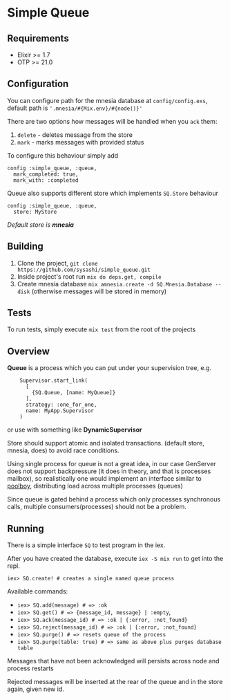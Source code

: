 # Simple Queue

## Requirements

* Elixir >= 1.7
* OTP >= 21.0

## Configuration

You can configure path for the mnesia database at `config/config.exs`, default
path is `'.mnesia/#{Mix.env}/#{node()}'`

There are two options how messages will be handled when you `ack` them:

  1. `delete` - deletes message from the store
  2. `mark` - marks messages with provided status

To configure this behaviour simply add

```
config :simple_queue, :queue,
  mark_completed: true,
  mark_with: :completed
```

Queue also supports different store which implements `SQ.Store` behaviour

```
config :simple_queue, :queue,
  store: MyStore
```

_Default store is **mnesia**_

## Building

  1. Clone the project, `git clone https://github.com/sysashi/simple_queue.git`
  2. Inside project's root run `mix do deps.get, compile`
  3. Create mnesia database `mix amnesia.create -d SQ.Mnesia.Database --disk`
       (otherwise messages will be stored in memory)

## Tests

To run tests, simply execute `mix test` from the root of the projects

## Overview

__Queue__ is a process which you can put under your supervision tree, e.g.

```
    Supervisor.start_link(
      [
        {SQ.Queue, [name: MyQueue]}
      ],
      strategy: :one_for_one,
      name: MyApp.Supervisor
    )
```

or use with something like __DynamicSupervisor__

Store should support atomic and isolated transactions. (default store, mnesia, does) 
to avoid race conditions.

Using single process for queue is not a great idea, in our case GenServer does
not support backpressure (it does in theory, and that is processes mailbox), so
realistically one would implement an interface similar to [poolboy](https://github.com/devinus/poolboy),
distributing load across multiple processes (queues)

Since queue is gated behind a process which only processes synchronous calls,
multiple consumers(processes) should not be a problem.

## Running

There is a simple interface `SQ` to test program in the iex.

After you have created the database, execute `iex -S mix run` to get into the repl.

```
iex> SQ.create! # creates a single named queue process
```
Available commands: 

  * `iex> SQ.add(message) # => :ok` 
  * `iex> SQ.get() # => {message_id, message} | :empty`, 
  * `iex> SQ.ack(message_id) # => :ok | {:error, :not_found}`
  * `iex> SQ.reject(message_id) # => :ok | {:error, :not_found}`
  * `iex> SQ.purge() # => resets queue of the process`
  * `iex> SQ.purge(table: true) # => same as above plus purges database table`

Messages that have not been acknowledged will persists across node and process restarts

Rejected messages will be inserted at the rear of the queue and in the store again, given new id.

